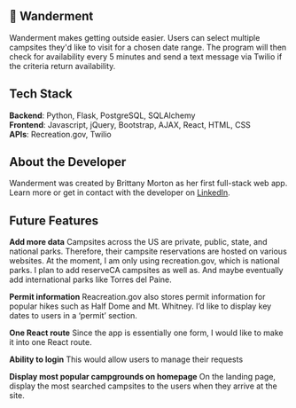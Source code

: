 ## 🍁 Wanderment 

Wanderment makes getting outside easier. Users can select multiple campsites they'd like to visit for a chosen date range. The program will then check for availability every 5 minutes and send a text message via Twilio if the criteria return availability.

## Tech Stack
__Backend__: Python, Flask, PostgreSQL, SQLAlchemy <br/>
__Frontend__: Javascript, jQuery, Bootstrap, AJAX, React, HTML, CSS <br/>
__APIs__: Recreation.gov, Twilio <br/>
 
 
## About the Developer
Wanderment was created by Brittany Morton as her first full-stack web app. Learn more or get in contact with the developer on [LinkedIn](http://www.linkedin.com/in/brittany-morton).


## Future Features
 
__Add more data__ Campsites across the US are private, public, state, and national parks. Therefore, their campsite reservations are hosted on various websites. At the moment, I am only using recreation.gov, which is national parks. I plan to add reserveCA campsites as well as. And maybe eventually add international parks like Torres del Paine. 
 
__Permit information__ Reacreation.gov also stores permit information for popular hikes such as Half Dome and Mt. Whitney.  I’d like to display key dates to users in a ‘permit’ section.

__One React route__ Since the app is essentially one form, I would like to make it into one React route.
 
__Ability to login__ This would allow users to manage their requests
  
__Display most popular campgrounds on homepage__ On the landing page, display the most searched campsites to the users when they arrive at the site.

